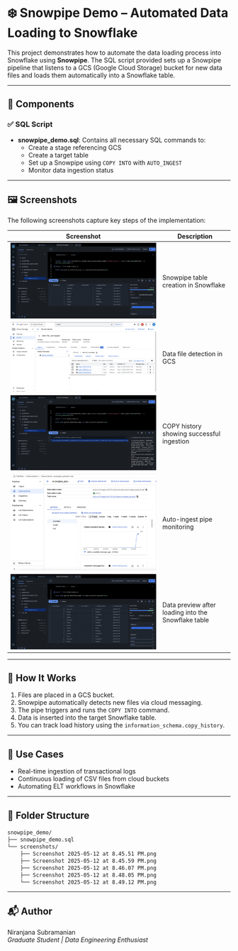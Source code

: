 
# ❄️ Snowpipe Demo – Automated Data Loading to Snowflake

This project demonstrates how to automate the data loading process into Snowflake using **Snowpipe**. The SQL script provided sets up a Snowpipe pipeline that listens to a GCS (Google Cloud Storage) bucket for new data files and loads them automatically into a Snowflake table.

---

## 📄 Components

### ✅ SQL Script

- **snowpipe_demo.sql**: Contains all necessary SQL commands to:
  - Create a stage referencing GCS
  - Create a target table
  - Set up a Snowpipe using `COPY INTO` with `AUTO_INGEST`
  - Monitor data ingestion status

---

## 🖼️ Screenshots

The following screenshots capture key steps of the implementation:

| Screenshot | Description |
|-----------|-------------|
| ![Screenshot](screenshots/snowpipe_table.png) | Snowpipe table creation in Snowflake |
| ![Screenshot](screenshots/gcs_file.png) | Data file detection in GCS |
| ![Screenshot](screenshots/pipe_status.png) | COPY history showing successful ingestion |
| ![Screenshot](screenshots/pubsub.png) | Auto-ingest pipe monitoring |
| ![Screenshot](screenshots/result.png) | Data preview after loading into the Snowflake table |

---

## 🚀 How It Works

1. Files are placed in a GCS bucket.
2. Snowpipe automatically detects new files via cloud messaging.
3. The pipe triggers and runs the `COPY INTO` command.
4. Data is inserted into the target Snowflake table.
5. You can track load history using the `information_schema.copy_history`.

---

## 🧪 Use Cases

- Real-time ingestion of transactional logs
- Continuous loading of CSV files from cloud buckets
- Automating ELT workflows in Snowflake

---

## 📂 Folder Structure

```
snowpipe_demo/
├── snowpipe_demo.sql
└── screenshots/
    ├── Screenshot 2025-05-12 at 8.45.51 PM.png
    ├── Screenshot 2025-05-12 at 8.45.59 PM.png
    ├── Screenshot 2025-05-12 at 8.46.07 PM.png
    ├── Screenshot 2025-05-12 at 8.48.05 PM.png
    └── Screenshot 2025-05-12 at 8.49.12 PM.png
```

---

## 📬 Author

Niranjana Subramanian  
*Graduate Student | Data Engineering Enthusiast*
